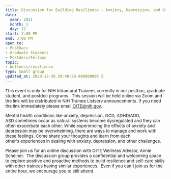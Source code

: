 ```yaml
---
title: Discussion for Building Resilience - Anxiety, Depression, and Other Challenges
date:
  year: 2021
  month: 1
  day: 12
start: 2:00 PM
end: 3:00 PM
open_to:
- Postbacs
- Graduate Students
- Postdocs/Fellows
topic:
- Wellness/resilience
type: Small group
updated_at: 2020-12-28 20:40:29.000000000 Z
---
```

<span style="font-size: 10pt;">This event is only for NIH Intramural
Trainees currently in our postbac, graduate student, and postdoc
programs.  This session will be held online via Zoom and the link will
be distributed in NIH Trainee Listserv announcements. If you need the
link immediately please email OITE@nih.gov. </span>

<span style="font-size: 10pt;">Mental health conditions like anxiety,
depression, OCD, ADHD/ADD, ASD sometimes occur as natural systems become
dysregulated and they can often exacerbate each other. While
experiencing the effects of anxiety and depression
may be overwhelming, there are ways to manage and work with these
feelings. Come share your thoughts and learn from each
other's experiences in dealing with anxiety, depression, and other
challenges. </span>

<span style="font-size: 10pt;">Please join us for an online discussion
with OITE Wellness Advisor, Annie Scheiner.  The discussion group
provides a confidential and welcoming space to explore positive and
proactive methods to build resilience and self-care skills with other
trainees having similar experiences.  Even if you can\'t join us for the
entire hour, we encourage you to still attend.  </span>

<span style="font-size: 10pt;"> </span>

 
